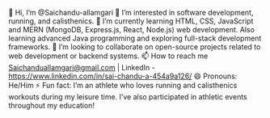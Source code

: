 👋 Hi, I’m @Saichandu-allamgari
👀 I’m interested in software development, running, and calisthenics.
🌱 I’m currently learning HTML, CSS, JavaScript and MERN (MongoDB, Express.js, React, Node.js) web development. Also learning advanced Java programming and exploring full-stack development frameworks.
💞️ I’m looking to collaborate on open-source projects related to web development or backend systems.
📫 How to reach me Saichanduallamgari@gmail.com | LinkedIn - https://www.linkedin.com/in/sai-chandu-a-454a9a126/
😄 Pronouns: He/Him
⚡ Fun fact: I’m an athlete who loves running and calisthenics workouts during my leisure time. I’ve also participated in athletic events throughout my education!

<!---
Saichandu-allamgari/Saichandu-allamgari is a ✨ special ✨ repository because its `README.md` (this file) appears on your GitHub profile.
You can click the Preview link to take a look at your changes.
--->
